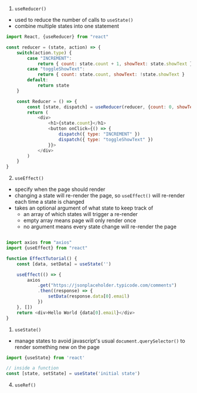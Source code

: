 1. `useReducer()`
- used to reduce the number of calls to `useState()`
- combine multiple states into one statement

```javascript
import React, {useReducer} from "react"

const reducer = (state, action) => {
    switch(action.type) {
        case "INCREMENT":
            return { count: state.count + 1, showText: state.showText }
        case "toggleShowText":
            return { count: state.count, showText: !state.showText }
        default:
            return state
    }

    const Reducer = () => {
        const [state, dispatch] = useReducer(reducer, {count: 0, showText: true})
        return (
            <div>
                <h1>{state.count}</h1>
                <button onClick={() => {
                    dispatch({ type: "INCREMENT" })
                    dispatch({ type: "toggleShowText" })
                }}>
            </div>
        )
    }
}
```

2. `useEffect()`
- specify when the page should render
- changing a state will re-render the page, so `useEffect()` will re-render each time a state is changed
- takes an optional argument of what state to keep track of
  - an array of which states will trigger a re-render
  - empty array means page will only render once 
  - no argument means every state change will re-render the page
  
```javascript

import axios from "axios"
import {useEffect} from "react"

function EffectTutorial() {
    const [data, setData] = useState('')

    useEffect(() => {
        axios
            .get("https://jsonplaceholder.typicode.com/comments")
            .then((response) => {
                setData(response.data[0].email)
            })
    }, [])
    return <div>Hello World {data[0].email}</div>
}
```

1. `useState()`
- manage states to avoid javascript's usual `document.querySelector()` to render something new on the page

```javascript
import {useState} from 'react'

// inside a function
const [state, setState] = useState('initial state')
```

4. `useRef()`